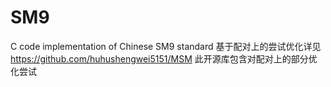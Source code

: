 # SM9
C code implementation of  Chinese SM9 standard
基于配对上的尝试优化详见 https://github.com/huhushengwei5151/MSM 此开源库包含对配对上的部分优化尝试
